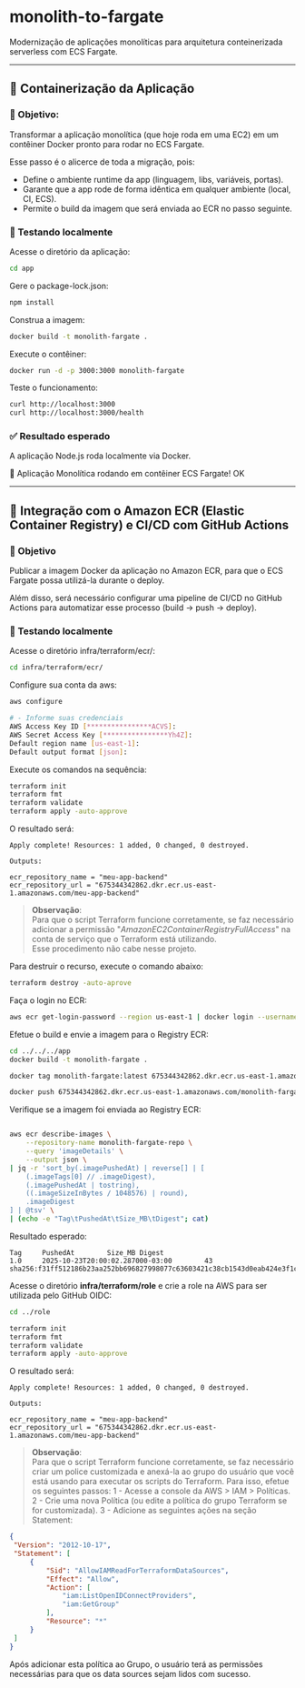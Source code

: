 # monolith-to-fargate

Modernização de aplicações monolíticas para arquitetura conteinerizada serverless com ECS Fargate.

---
## 🚀 Containerização da Aplicação

### 🎯 Objetivo:
Transformar a aplicação monolítica (que hoje roda em uma EC2) em um contêiner Docker pronto para rodar no ECS Fargate.

Esse passo é o alicerce de toda a migração, pois:
- Define o ambiente runtime da app (linguagem, libs, variáveis, portas).
- Garante que a app rode de forma idêntica em qualquer ambiente (local, CI, ECS).
- Permite o build da imagem que será enviada ao ECR no passo seguinte.

### 🧪 Testando localmente

Acesse o diretório da aplicação:

```bash
cd app
````

Gere o package-lock.json:

```bash
npm install
```

Construa a imagem:

```bash
docker build -t monolith-fargate .
```

Execute o contêiner:
```bash
docker run -d -p 3000:3000 monolith-fargate
```

Teste o funcionamento:
```bash
curl http://localhost:3000
curl http://localhost:3000/health
```

### ✅ Resultado esperado
A aplicação Node.js roda localmente via Docker.

🚀 Aplicação Monolítica rodando em contêiner ECS Fargate!
OK

---

## 🚀 Integração com o Amazon ECR (Elastic Container Registry) e CI/CD com GitHub Actions

### 🎯 Objetivo

Publicar a imagem Docker da aplicação no Amazon ECR, para que o ECS Fargate possa utilizá-la durante o deploy.

Além disso, será necessário configurar uma pipeline de CI/CD no GitHub Actions para automatizar esse processo (build → push → deploy).

### 🧪 Testando localmente

Acesse o diretório infra/terraform/ecr/:

```bash
cd infra/terraform/ecr/
```

Configure sua conta da aws:

```bash
aws configure

# - Informe suas credenciais
AWS Access Key ID [****************ACVS]: 
AWS Secret Access Key [****************Yh4Z]: 
Default region name [us-east-1]: 
Default output format [json]: 
```

Execute os comandos na sequência:

```bash
terraform init
terraform fmt
terraform validate
terraform apply -auto-approve
```

O resultado será:

```text
Apply complete! Resources: 1 added, 0 changed, 0 destroyed.

Outputs:

ecr_repository_name = "meu-app-backend"
ecr_repository_url = "675344342862.dkr.ecr.us-east-1.amazonaws.com/meu-app-backend"
```

> **Observação**:  
   Para que o script Terraform funcione corretamente, se faz necessário adicionar a permissão "_AmazonEC2ContainerRegistryFullAccess_" na conta de serviço que o Terraform está utilizando.  
   Esse procedimento não cabe nesse projeto.

Para destruir o recurso, execute o comando abaixo:
```bash
terraform destroy -auto-aprove
```

Faça o login no ECR:

```bash
aws ecr get-login-password --region us-east-1 | docker login --username AWS --password-stdin 675344342862.dkr.ecr.us-east-1.amazonaws.com
```

Efetue o build e envie a imagem para o Registry ECR:
```bash
cd ../../../app
docker build -t monolith-fargate .

docker tag monolith-fargate:latest 675344342862.dkr.ecr.us-east-1.amazonaws.com/monolith-fargate:latest

docker push 675344342862.dkr.ecr.us-east-1.amazonaws.com/monolith-fargate:1.0
```

Verifique se a imagem foi enviada ao Registry ECR:

```bash

aws ecr describe-images \
    --repository-name monolith-fargate-repo \
    --query 'imageDetails' \
    --output json \
| jq -r 'sort_by(.imagePushedAt) | reverse[] | [
    (.imageTags[0] // .imageDigest),
    (.imagePushedAt | tostring),
    ((.imageSizeInBytes / 1048576) | round),
    .imageDigest
] | @tsv' \
| (echo -e "Tag\tPushedAt\tSize_MB\tDigest"; cat)
```

Resultado esperado:

```text
Tag     PushedAt        Size_MB Digest
1.0     2025-10-23T20:00:02.287000-03:00        43      sha256:f31ff512186b23aa252bb696827998077c63603421c38cb1543d0eab424e3f1c
```

Acesse o diretório **infra/terraform/role** e crie a role na AWS para ser utilizada pelo GitHub OIDC:
```bash
cd ../role

terraform init
terraform fmt
terraform validate
terraform apply -auto-approve
```

O resultado será:

```text
Apply complete! Resources: 1 added, 0 changed, 0 destroyed.

Outputs:

ecr_repository_name = "meu-app-backend"
ecr_repository_url = "675344342862.dkr.ecr.us-east-1.amazonaws.com/meu-app-backend"
```

> **Observação**:  
   Para que o script Terraform funcione corretamente, se faz necessário criar um police customizada e anexá-la ao grupo do usuário que você está usando para executar os scripts do Terraform. Para isso, efetue os seguintes passos: 
   1 - Acesse a console da  AWS > IAM > Políticas.
   2 - Crie uma nova Política (ou edite a política do grupo Terraform se for customizada).
   3 - Adicione as seguintes ações na seção Statement:
   ```json
   {
    "Version": "2012-10-17",
    "Statement": [
        {
            "Sid": "AllowIAMReadForTerraformDataSources",
            "Effect": "Allow",
            "Action": [
                "iam:ListOpenIDConnectProviders",
                "iam:GetGroup"
            ],
            "Resource": "*"
        }
    ]
}
   ```

Após adicionar esta política ao Grupo, o usuário terá as permissões necessárias para que os data sources sejam lidos com sucesso.

